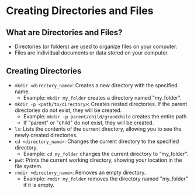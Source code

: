 # Creating Directories and Files

## What are Directories and Files?

- Directories (or folders) are used to organize files on your computer.
- Files are individual documents or data stored on your computer.

## Creating Directories

- `mkdir <directory_name>`: Creates a new directory with the specified name.
  - Example: `mkdir my_folder` creates a directory named "my_folder".
- `mkdir -p <path/to/directory>`: Creates nested directories. If the parent directories do not exist, they will be created.
  - Example: `mkdir -p parent/child/grandchild` creates the entire path
  - If "parent" or "child" do not exist, they will be created.
- `ls`: Lists the contents of the current directory, allowing you to see the newly created directories.
- `cd <directory_name>`: Changes the current directory to the specified directory.
  - Example: `cd my_folder` changes the current directory to "my_folder".
- `pwd`: Prints the current working directory, showing your location in the file system.
- `rmdir <directory_name>`: Removes an empty directory.
  - Example: `rmdir my_folder` removes the directory named "my_folder" if it is empty.
